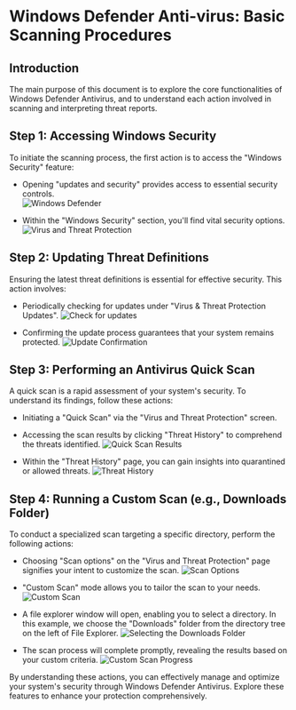 # Windows Defender Anti-virus: Basic Scanning Procedures

## Introduction

The main purpose of this document is to explore the core functionalities of Windows Defender Antivirus, and to understand each action involved in scanning and interpreting threat reports.

## Step 1: Accessing Windows Security

To initiate the scanning process, the first action is to access the "Windows Security" feature:

- Opening "updates and security" provides access to essential security controls. <br />
   ![Windows Defender](https://github.com/wjbuttoniv/Windows-Defender-Scans/blob/main/Windows%20Defender%20Scans/Pasted%20image%2020231031102847.png?raw=true)

- Within the "Windows Security" section, you'll find vital security options. <br />
   ![Virus and Threat Protection](https://github.com/wjbuttoniv/Windows-Defender-Scans/blob/main/Windows%20Defender%20Scans/Pasted%20image%2020231031102948.png?raw=true)

## Step 2: Updating Threat Definitions

Ensuring the latest threat definitions is essential for effective security. This action involves:

- Periodically checking for updates under "Virus & Threat Protection Updates".
   ![Check for updates](https://github.com/wjbuttoniv/Windows-Defender-Scans/blob/main/Windows%20Defender%20Scans/Pasted%20image%2020231031103212.png?raw=true)

- Confirming the update process guarantees that your system remains protected.
   ![Update Confirmation](https://github.com/wjbuttoniv/Windows-Defender-Scans/blob/main/Windows%20Defender%20Scans/Pasted%20image%2020231031103239.png?raw=true)

## Step 3: Performing an Antivirus Quick Scan

A quick scan is a rapid assessment of your system's security. To understand its findings, follow these actions:

- Initiating a "Quick Scan" via the "Virus and Threat Protection" screen.

- Accessing the scan results by clicking "Threat History" to comprehend the threats identified.
   ![Quick Scan Results](https://github.com/wjbuttoniv/Windows-Defender-Scans/blob/main/Windows%20Defender%20Scans/Pasted%20image%2020231031103458.png?raw=true)

- Within the "Threat History" page, you can gain insights into quarantined or allowed threats.
   ![Threat History](https://github.com/wjbuttoniv/Windows-Defender-Scans/blob/main/Windows%20Defender%20Scans/Pasted%20image%2020231031103837.png?raw=true)

## Step 4: Running a Custom Scan (e.g., Downloads Folder)

To conduct a specialized scan targeting a specific directory, perform the following actions:

- Choosing "Scan options" on the "Virus and Threat Protection" page signifies your intent to customize the scan.
   ![Scan Options](https://github.com/wjbuttoniv/Windows-Defender-Scans/blob/main/Windows%20Defender%20Scans/Pasted%20image%2020231031103948.png?raw=true)

- "Custom Scan" mode allows you to tailor the scan to your needs.
   ![Custom Scan](https://github.com/wjbuttoniv/Windows-Defender-Scans/blob/main/Windows%20Defender%20Scans/Pasted%20image%2020231031103948.png?raw=true)

- A file explorer window will open, enabling you to select a directory. In this example, we choose the "Downloads" folder from the directory tree on the left of File Explorer.
   ![Selecting the Downloads Folder](https://github.com/wjbuttoniv/Windows-Defender-Scans/blob/main/Windows%20Defender%20Scans/Pasted%20image%2020231031104135.png?raw=true)

- The scan process will complete promptly, revealing the results based on your custom criteria.
   ![Custom Scan Progress](https://github.com/wjbuttoniv/Windows-Defender-Scans/blob/main/Windows%20Defender%20Scans/Pasted%20image%2020231031104209.png?raw=true)

By understanding these actions, you can effectively manage and optimize your system's security through Windows Defender Antivirus. Explore these features to enhance your protection comprehensively.
